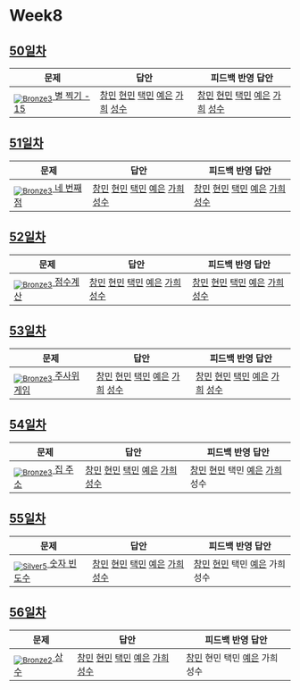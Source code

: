 [Unrated]: https://user-images.githubusercontent.com/33937365/126247607-85783912-c11a-4d50-ac36-8cc7dcb75cd2.png
[Bronze5]: https://user-images.githubusercontent.com/33937365/126247611-e362d727-17a4-4737-a232-5827e185ab7c.png
[Bronze4]: https://user-images.githubusercontent.com/33937365/126247612-89cbc675-e1d4-43a2-950b-1cb014dca697.png
[Bronze3]: https://user-images.githubusercontent.com/33937365/126247613-b8408610-7bc4-40f8-804f-a30a45ddbb68.png
[Bronze2]: https://user-images.githubusercontent.com/33937365/126247614-d85dc6ff-a520-4c00-82bd-eb593b156bd8.png
[Bronze1]: https://user-images.githubusercontent.com/33937365/126247616-04b2ab30-9891-4b7b-8cb4-38e99b97e834.png
[Silver5]: https://user-images.githubusercontent.com/33937365/126247618-38c5c905-672b-4d75-808e-8a7d45ea577d.png
[Silver4]: https://user-images.githubusercontent.com/33937365/126247620-ba2d1b96-b0aa-4b88-80c5-71569c69bbc3.png
[Silver3]: https://user-images.githubusercontent.com/33937365/126247621-1b55b7f4-3a79-4348-8a63-f00c1813853e.png
[Silver2]: https://user-images.githubusercontent.com/33937365/126247622-a83b30a9-6618-4593-b775-6f6730afd3f6.png
[Silver1]: https://user-images.githubusercontent.com/33937365/126247625-8d82f8ab-6f95-4ef8-a243-be31f548596e.png

# Week8

## [50일차](Day50)

| 문제                 | 답안 | 피드백 반영 답안 |
| -------------------- | ---- | ---------------- |
| [<sub>![Bronze3]</sub> 별 찍기 - 15](https://www.acmicpc.net/problem/10990) | [창민](Day50/kcm_10990.java) [현민](Day50/shm_10990.java) [택민](Day50/kcm_10990.java) [예은](Day50/lye_10990.py) [가희](Day50/kkh_10990.py) [성수](Day50/ass_10990.java) | [창민](Day50/kcm_10990.java) [현민](Day50/shm_10990.java) [택민](Day50/jtm_fb_10990.java) [예은](Day50/lye_10990.py) [가희](Day50/kkh_10990.py) [성수](Day50/ass_10990.java)             |

## [51일차](Day51)

| 문제                 | 답안 | 피드백 반영 답안 |
| -------------------- | ---- | ---------------- |
| [<sub>![Bronze3]</sub> 네 번째 점](https://www.acmicpc.net/problem/3009) | [창민](Day51/kcm_3009.java) [현민](Day51/shm_3009.java) [택민](Day51/jtm_3009.java) [예은](Day51/lye_3009.py) [가희](Day51/kkh_3009.py) [성수](Day51/ass_3009.java) | [창민](Day51/kcm_3009.java) [현민](Day51/shm_3009.java) [택민](Day51/jtm_3009.java) [예은](Day51/lye_3009.py) [가희](Day51/kkh_3009.py) [성수](Day51/ass_3009.java)             |

## [52일차](Day52)

| 문제                 | 답안 | 피드백 반영 답안 |
| -------------------- | ---- | ---------------- |
| [<sub>![Bronze3]</sub> 점수계산](https://www.acmicpc.net/problem/2506) | [창민](Day52/kcm_2506.java) [현민](Day52/shm_2506.java) [택민](Day52/jtm_2506.java) [예은](Day52/lye_2506.py) [가희](Day52/kkh_2506.py) [성수](Day52/ass_2506.java) | [창민](Day52/kcm_2506.java) [현민](Day52/shm_2506.java) [택민](Day52/jtm_2506.java) [예은](Day52/lye_2506.py) [가희](Day52/kkh_2506.py) [성수](Day52/ass_2506.java)             |

## [53일차](Day53)

| 문제                 | 답안 | 피드백 반영 답안 |
| -------------------- | ---- | ---------------- |
| [<sub>![Bronze3]</sub> 주사위 게임](https://www.acmicpc.net/problem/10103) | [창민](Day53/kcm_10103.java) [현민](Day53/shm_10103.java) [택민](Day53/jtm_10103.java) [예은](Day53/lye_10103.py) [가희](Day53/kkh_10103.py) [성수](Day53/ass_10103.java) | [창민](Day53/kcm_10103.java) [현민](Day53/shm_10103.java) [택민](Day53/jtm_fb_10103.java) [예은](Day53/lye_10103.py) [가희](Day53/kkh_10103.py) [성수](Day53/ass_fb_10103.java)             |

## [54일차](Day54)

| 문제                 | 답안 | 피드백 반영 답안 |
| -------------------- | ---- | ---------------- |
| [<sub>![Bronze3]</sub> 집 주소](https://www.acmicpc.net/problem/1284) | [창민](Day54/kcm_1284.java) [현민](Day54/shm_1284.java) [택민](Day54/jtm_1284.java) [예은](Day54/lye_1284.py) [가희](Day54/kkh_1284.py) [성수](Day54/ass_1284.java) | [창민](Day54/kcm_1284.java) [현민](Day54/shm_1284.java) 택민 [예은](Day54/lye_1284.py) [가희](Day54/kkh_1284.py) 성수             |

## [55일차](Day55)

| 문제                 | 답안 | 피드백 반영 답안 |
| -------------------- | ---- | ---------------- |
| [<sub>![Silver5]</sub> 숫자 빈도수](https://www.acmicpc.net/problem/14912) | [창민](Day55/kcm_14912.java) [현민](Day55/shm_14912.java) [택민](Day55/jtm_14912.java) [예은](Day55/lye_14912.py) [가희](Day55/kkh_14912.py) [성수](Day55/ass_14912.java) | [창민](Day55/kcm_14912.java) [현민](Day55/shm_14912.java) 택민 [예은](Day55/lye_14912.py) 가희 성수             |

## [56일차](Day56)

| 문제                 | 답안 | 피드백 반영 답안 |
| -------------------- | ---- | ---------------- |
| [<sub>![Bronze2]</sub> 상수](https://www.acmicpc.net/problem/2908) | [창민](Day56/kcm_2908.java) [현민](Day56/shm_2908.java) [택민](Day56/jtm_2908.java) [예은](Day56/lye_2908.py) [가희](Day56/kkh_2908.py) [성수](Day56/ass_2908.java) | [창민](Day56/kcm_2908.java) 현민 택민 [예은](Day56/lye_2908.py) 가희 성수             |
